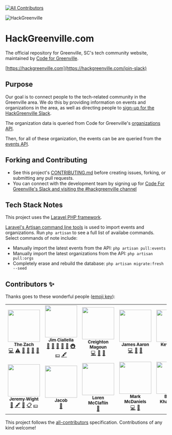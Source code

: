 <!-- ALL-CONTRIBUTORS-BADGE:START - Do not remove or modify this section -->

[![All Contributors](https://img.shields.io/badge/all_contributors-13-orange.svg?style=flat-square)](#contributors-)

<!-- ALL-CONTRIBUTORS-BADGE:END -->

![HackGreenville](https://stage.hackgreenville.com/img/logo-v2.png)

# HackGreenville.com

The official repository for Greenville, SC's tech community website, maintained by [Code for Greenville](https://github.com/codeforgreenville).

[https://hackgreenville.com](https://hackgreenville.com/join-slack)

## Purpose

Our goal is to connect people to the tech-related community in the Greenville area. We do this by providing information on events and organizations in the area, as well as directing people to [sign-up for the HackGreenville Slack](https://hackgreenville.com/join-slack).

The organization data is queried from Code for Greenville's [organizations API](https://github.com/codeforgreenville/OpenData/blob/master/ORGANIZATIONS_API.md).

Then, for all of these organization, the events can be are queried from the [events API](https://github.com/codeforgreenville/upstate_tech_cal_service).

## Forking and Contributing

- See this project's [CONTRIBUTING.md](CONTRIBUTING.md) before creating issues, forking, or submitting any pull requests.
- You can connect with the development team by signing up for [Code For Greenville's Slack and visiting the #hackgreenville channel](https://codeforgreenville.org/)

## Tech Stack Notes

This project uses the [Laravel PHP framework](https://laravel.com).

[Laravel's Artisan command line tools](https://laravel.com/docs/master/artisan) is used to import events and organizations. Run `php artisan` to see a full list of availabe commands. Select commands of note include:

- Manually import the latest events from the API: `php artisan pull:events`
- Manually import the latest organizations from the API: `php artisan pull:orgs`
- Completely erase and rebuild the database: `php artisan migrate:fresh --seed`

## Contributors ✨

Thanks goes to these wonderful people ([emoji key](https://allcontributors.org/docs/en/emoji-key)):

<!-- ALL-CONTRIBUTORS-LIST:START - Do not remove or modify this section -->
<!-- prettier-ignore-start -->
<!-- markdownlint-disable -->
<table>
  <tr>
    <td align="center"><a href="http://www.turtlebytes.com, https://storagetreasures.com/"><img src="https://avatars0.githubusercontent.com/u/4049321?v=4?s=100" width="100px;" alt=""/><br /><sub><b>The Zach</b></sub></a><br /><a href="https://github.com/codeforgreenville/hackgreenville-com/commits?author=zach2825" title="Code">💻</a> <a href="https://github.com/codeforgreenville/hackgreenville-com/commits?author=zach2825" title="Tests">⚠️</a> <a href="https://github.com/codeforgreenville/hackgreenville-com/pulls?q=is%3Apr+reviewed-by%3Azach2825" title="Reviewed Pull Requests">👀</a> <a href="#ideas-zach2825" title="Ideas, Planning, & Feedback">🤔</a> <a href="#design-zach2825" title="Design">🎨</a> <a href="#question-zach2825" title="Answering Questions">💬</a></td>
    <td align="center"><a href="https://github.com/allella"><img src="https://avatars0.githubusercontent.com/u/1777776?v=4?s=100" width="100px;" alt=""/><br /><sub><b>Jim Ciallella</b></sub></a><br /><a href="#maintenance-allella" title="Maintenance">🚧</a> <a href="https://github.com/codeforgreenville/hackgreenville-com/pulls?q=is%3Apr+reviewed-by%3Aallella" title="Reviewed Pull Requests">👀</a> <a href="#question-allella" title="Answering Questions">💬</a> <a href="#ideas-allella" title="Ideas, Planning, & Feedback">🤔</a> <a href="https://github.com/codeforgreenville/hackgreenville-com/commits?author=allella" title="Documentation">📖</a> <a href="#infra-allella" title="Infrastructure (Hosting, Build-Tools, etc)">🚇</a> <a href="#financial-allella" title="Financial">💵</a> <a href="#content-allella" title="Content">🖋</a></td>
    <td align="center"><a href="https://github.com/magoun"><img src="https://avatars1.githubusercontent.com/u/6494252?v=4?s=100" width="100px;" alt=""/><br /><sub><b>Creighton Magoun</b></sub></a><br /><a href="https://github.com/codeforgreenville/hackgreenville-com/commits?author=magoun" title="Code">💻</a> <a href="https://github.com/codeforgreenville/hackgreenville-com/issues?q=author%3Amagoun" title="Bug reports">🐛</a> <a href="#ideas-magoun" title="Ideas, Planning, & Feedback">🤔</a></td>
    <td align="center"><a href="https://github.com/Jaaron0606"><img src="https://avatars1.githubusercontent.com/u/18074750?v=4?s=100" width="100px;" alt=""/><br /><sub><b>James Aaron</b></sub></a><br /><a href="https://github.com/codeforgreenville/hackgreenville-com/commits?author=Jaaron0606" title="Code">💻</a> <a href="https://github.com/codeforgreenville/hackgreenville-com/issues?q=author%3AJaaron0606" title="Bug reports">🐛</a> <a href="#ideas-Jaaron0606" title="Ideas, Planning, & Feedback">🤔</a></td>
    <td align="center"><a href="https://github.com/kevindees"><img src="https://avatars1.githubusercontent.com/u/348368?v=4?s=100" width="100px;" alt=""/><br /><sub><b>Kevin Dees</b></sub></a><br /><a href="https://github.com/codeforgreenville/hackgreenville-com/commits?author=kevindees" title="Code">💻</a> <a href="https://github.com/codeforgreenville/hackgreenville-com/issues?q=author%3Akevindees" title="Bug reports">🐛</a></td>
    <td align="center"><a href="https://github.com/JSn1nj4"><img src="https://avatars1.githubusercontent.com/u/5084820?v=4?s=100" width="100px;" alt=""/><br /><sub><b>Elliot Derhay</b></sub></a><br /><a href="https://github.com/codeforgreenville/hackgreenville-com/commits?author=JSn1nj4 " title="Code">💻</a> <a href="https://github.com/codeforgreenville/hackgreenville-com/issues?q=author%3AJSn1nj4 " title="Bug reports">🐛</a> <a href="#ideas-JSn1nj4 " title="Ideas, Planning, & Feedback">🤔</a></td>
    <td align="center"><a href="http://twitter.com/fancybike"><img src="https://avatars0.githubusercontent.com/u/4888730?v=4?s=100" width="100px;" alt=""/><br /><sub><b>Pamela</b></sub></a><br /><a href="https://github.com/codeforgreenville/hackgreenville-com/commits?author=pamelawoodbrowne" title="Documentation">📖</a> <a href="#content-pamelawoodbrowne" title="Content">🖋</a> <a href="#ideas-pamelawoodbrowne" title="Ideas, Planning, & Feedback">🤔</a> <a href="#eventOrganizing-pamelawoodbrowne" title="Event Organizing">📋</a></td>
  </tr>
  <tr>
    <td align="center"><a href="http://linktr.ee/jeremywight"><img src="https://avatars1.githubusercontent.com/u/8245600?v=4?s=100" width="100px;" alt=""/><br /><sub><b>Jeremy Wight</b></sub></a><br /><a href="https://github.com/codeforgreenville/hackgreenville-com/commits?author=jeremywight" title="Documentation">📖</a> <a href="#content-jeremywight" title="Content">🖋</a> <a href="#ideas-jeremywight" title="Ideas, Planning, & Feedback">🤔</a> <a href="#eventOrganizing-jeremywight" title="Event Organizing">📋</a> <a href="#financial-jeremywight" title="Financial">💵</a></td>
    <td align="center"><a href="https://github.com/jadelbe418"><img src="https://avatars1.githubusercontent.com/u/5350758?v=4?s=100" width="100px;" alt=""/><br /><sub><b>Jacob</b></sub></a><br /><a href="https://github.com/codeforgreenville/hackgreenville-com/commits?author=jadelbe418" title="Documentation">📖</a></td>
    <td align="center"><a href="https://github.com/Mozillex"><img src="https://avatars2.githubusercontent.com/u/25697042?v=4?s=100" width="100px;" alt=""/><br /><sub><b>Loren McClaflin</b></sub></a><br /><a href="https://github.com/codeforgreenville/hackgreenville-com/issues?q=author%3AMozillex" title="Bug reports">🐛</a></td>
    <td align="center"><a href="https://github.com/MarkMcDaniels"><img src="https://avatars3.githubusercontent.com/u/8277379?v=4?s=100" width="100px;" alt=""/><br /><sub><b>Mark McDaniels</b></sub></a><br /><a href="https://github.com/codeforgreenville/hackgreenville-com/commits?author=MarkMcDaniels" title="Code">💻</a> <a href="https://github.com/codeforgreenville/hackgreenville-com/issues?q=author%3AMarkMcDaniels" title="Bug reports">🐛</a></td>
    <td align="center"><a href="https://github.com/bogdankharchenko"><img src="https://avatars.githubusercontent.com/u/32746389?v=4?s=100" width="100px;" alt=""/><br /><sub><b>Bogdan Kharchenko</b></sub></a><br /><a href="https://github.com/codeforgreenville/hackgreenville-com/commits?author=bogdankharchenko" title="Code">💻</a> <a href="#design-bogdankharchenko" title="Design">🎨</a></td>
    <td align="center"><a href="https://olivia.sculley.dev"><img src="https://avatars.githubusercontent.com/u/88074048?v=4?s=100" width="100px;" alt=""/><br /><sub><b>Olivia Sculley</b></sub></a><br /><a href="https://github.com/codeforgreenville/hackgreenville-com/commits?author=oliviasculley" title="Code">💻</a> <a href="#ideas-oliviasculley" title="Ideas, Planning, & Feedback">🤔</a> <a href="#infra-oliviasculley" title="Infrastructure (Hosting, Build-Tools, etc)">🚇</a> <a href="https://github.com/codeforgreenville/hackgreenville-com/commits?author=oliviasculley" title="Documentation">📖</a> <a href="#content-oliviasculley" title="Content">🖋</a></td>
  </tr>
</table>

<!-- markdownlint-restore -->
<!-- prettier-ignore-end -->

<!-- ALL-CONTRIBUTORS-LIST:END -->

This project follows the [all-contributors](https://github.com/all-contributors/all-contributors) specification. Contributions of any kind welcome!
